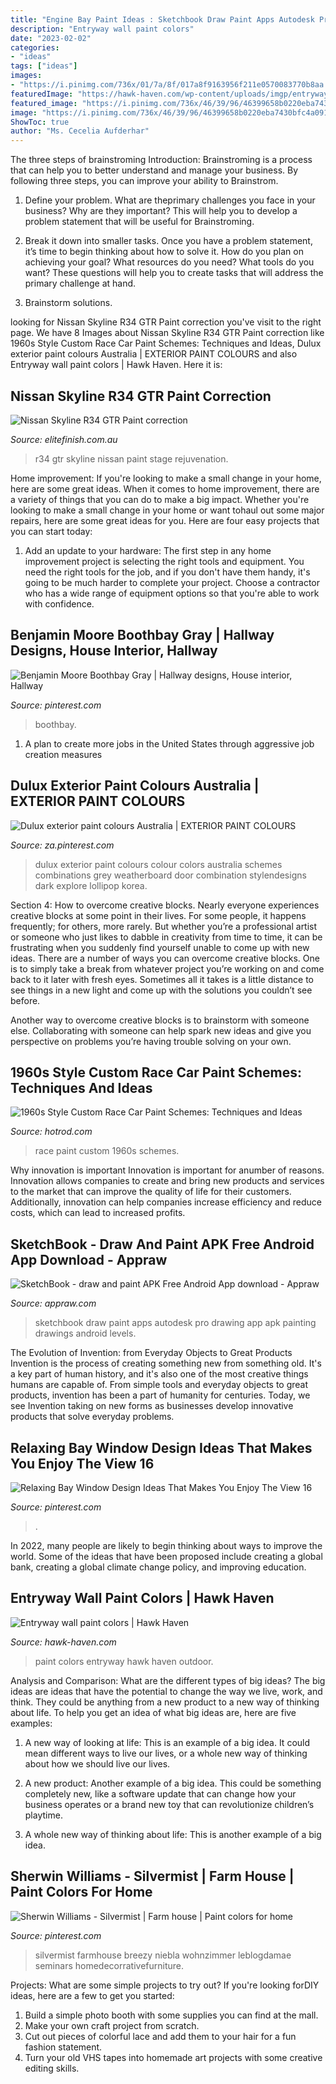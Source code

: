 ```yaml
---
title: "Engine Bay Paint Ideas : Sketchbook Draw Paint Apps Autodesk Pro Drawing App Apk Painting Drawings Android Levels"
description: "Entryway wall paint colors"
date: "2023-02-02"
categories:
- "ideas"
tags: ["ideas"]
images:
- "https://i.pinimg.com/736x/01/7a/8f/017a8f9163956f211e0570083770b8aa.jpg"
featuredImage: "https://hawk-haven.com/wp-content/uploads/imgp/entryway-wall-paint-colors-8-1910.jpg"
featured_image: "https://i.pinimg.com/736x/46/39/96/46399658b0220eba7430bfc4a09175df.jpg"
image: "https://i.pinimg.com/736x/46/39/96/46399658b0220eba7430bfc4a09175df.jpg"
ShowToc: true
author: "Ms. Cecelia Aufderhar"
---
```



The three steps of brainstroming
Introduction:
Brainstroming is a process that can help you to better understand and manage your business. By following three steps, you can improve your ability to Brainstrom.

1. Define your problem. What are theprimary challenges you face in your business? Why are they important? This will help you to develop a problem statement that will be useful for Brainstroming.

2. Break it down into smaller tasks. Once you have a problem statement, it’s time to begin thinking about how to solve it. How do you plan on achieving your goal? What resources do you need? What tools do you want? These questions will help you to create tasks that will address the primary challenge at hand.

3. Brainstorm solutions.

	

		
looking for Nissan Skyline R34 GTR Paint correction you've visit to the right page. We have 8 Images about Nissan Skyline R34 GTR Paint correction like 1960s Style Custom Race Car Paint Schemes: Techniques and Ideas, Dulux exterior paint colours Australia | EXTERIOR PAINT COLOURS and also Entryway wall paint colors | Hawk Haven. Here it is:
		
    
## Nissan Skyline R34 GTR Paint Correction

<img loading=lazy src="https://www.elitefinish.com.au/wp-content/uploads/2012/05/IMG_5466.jpg" onerror="this.onerror=null;this.src='https://tse1.mm.bing.net/th?id=OIP.Cmvbfe9Jxj9yyb6a0pLEqAHaE8&amp;pid=15.1';" alt="Nissan Skyline R34 GTR Paint correction">

_Source: elitefinish.com.au_

>r34 gtr skyline nissan paint stage rejuvenation. 

	

Home improvement: If you're looking to make a small change in your home, here are some great ideas.
When it comes to home improvement, there are a variety of things that you can do to make a big impact. Whether you're looking to make a small change in your home or want tohaul out some major repairs, here are some great ideas for you. Here are four easy projects that you can start today:
1) Add an update to your hardware: The first step in any home improvement project is selecting the right tools and equipment. You need the right tools for the job, and if you don't have them handy, it's going to be much harder to complete your project. Choose a contractor who has a wide range of equipment options so that you're able to work with confidence.

    
## Benjamin Moore Boothbay Gray | Hallway Designs, House Interior, Hallway

<img loading=lazy src="https://i.pinimg.com/736x/46/39/96/46399658b0220eba7430bfc4a09175df.jpg" onerror="this.onerror=null;this.src='https://tse3.mm.bing.net/th?id=OIP.Z2wr_SzS_N1gh60aPXfGPQHaJP&amp;pid=15.1';" alt="Benjamin Moore Boothbay Gray | Hallway designs, House interior, Hallway">

_Source: pinterest.com_

>boothbay. 

	

1. A plan to create more jobs in the United States through aggressive job creation measures 

    
## Dulux Exterior Paint Colours Australia | EXTERIOR PAINT COLOURS

<img loading=lazy src="https://s-media-cache-ak0.pinimg.com/736x/0f/c9/bf/0fc9bff0fa4a0bedda04963bde4189b5.jpg" onerror="this.onerror=null;this.src='https://tse2.mm.bing.net/th?id=OIP.Awu93mqYi7picRafrC3Z5gHaL0&amp;pid=15.1';" alt="Dulux exterior paint colours Australia | EXTERIOR PAINT COLOURS">

_Source: za.pinterest.com_

>dulux exterior paint colours colour colors australia schemes combinations grey weatherboard door combination stylendesigns dark explore lollipop korea. 

	

Section 4: How to overcome creative blocks.
Nearly everyone experiences creative blocks at some point in their lives. For some people, it happens frequently; for others, more rarely. But whether you’re a professional artist or someone who just likes to dabble in creativity from time to time, it can be frustrating when you suddenly find yourself unable to come up with new ideas.
There are a number of ways you can overcome creative blocks. One is to simply take a break from whatever project you’re working on and come back to it later with fresh eyes. Sometimes all it takes is a little distance to see things in a new light and come up with the solutions you couldn’t see before.

Another way to overcome creative blocks is to brainstorm with someone else. Collaborating with someone can help spark new ideas and give you perspective on problems you’re having trouble solving on your own.

    
## 1960s Style Custom Race Car Paint Schemes: Techniques And Ideas

<img loading=lazy src="https://www.hotrod.com/uploads/sites/21/2020/04/012-race-car-custom-paint-1960s-dragsters.jpg" onerror="this.onerror=null;this.src='https://tse2.mm.bing.net/th?id=OIP.WkjrB6OppdVrpwbI9-TTzgHaEK&amp;pid=15.1';" alt="1960s Style Custom Race Car Paint Schemes: Techniques and Ideas">

_Source: hotrod.com_

>race paint custom 1960s schemes. 

	

Why innovation is important
Innovation is important for anumber of reasons. Innovation allows companies to create and bring new products and services to the market that can improve the quality of life for their customers. Additionally, innovation can help companies increase efficiency and reduce costs, which can lead to increased profits.

    
## SketchBook - Draw And Paint APK Free Android App Download - Appraw

<img loading=lazy src="https://i.cdnraw.com/previews/downloads/d/f/g/p-sketchbook-draw-and-paint-fGsgMMT2Ja-3.jpg" onerror="this.onerror=null;this.src='https://tse3.mm.bing.net/th?id=OIP.1f_34fUxS8QIti-SUssKMAHaL2&amp;pid=15.1';" alt="SketchBook - draw and paint APK Free Android App download - Appraw">

_Source: appraw.com_

>sketchbook draw paint apps autodesk pro drawing app apk painting drawings android levels. 

	

The Evolution of Invention: from Everyday Objects to Great Products
Invention is the process of creating something new from something old. It's a key part of human history, and it's also one of the most creative things humans are capable of. From simple tools and everyday objects to great products, invention has been a part of humanity for centuries. Today, we see Invention taking on new forms as businesses develop innovative products that solve everyday problems.

    
## Relaxing Bay Window Design Ideas That Makes You Enjoy The View 16

<img loading=lazy src="https://i.pinimg.com/736x/01/7a/8f/017a8f9163956f211e0570083770b8aa.jpg" onerror="this.onerror=null;this.src='https://tse2.mm.bing.net/th?id=OIP.VBMW1hA_2rwQgPkaUHwcTwHaJ3&amp;pid=15.1';" alt="Relaxing Bay Window Design Ideas That Makes You Enjoy The View 16">

_Source: pinterest.com_

>. 

	

In 2022, many people are likely to begin thinking about ways to improve the world. Some of the ideas that have been proposed include creating a global bank, creating a global climate change policy, and improving education.

    
## Entryway Wall Paint Colors | Hawk Haven

<img loading=lazy src="https://hawk-haven.com/wp-content/uploads/imgp/entryway-wall-paint-colors-8-1910.jpg" onerror="this.onerror=null;this.src='https://tse3.mm.bing.net/th?id=OIP.BnJyYmhjL-B7RFizlAYt5wHaLH&amp;pid=15.1';" alt="Entryway wall paint colors | Hawk Haven">

_Source: hawk-haven.com_

>paint colors entryway hawk haven outdoor. 

	

Analysis and Comparison: What are the different types of big ideas?
The big ideas are ideas that have the potential to change the way we live, work, and think. They could be anything from a new product to a new way of thinking about life. To help you get an idea of what big ideas are, here are five examples:
1. A new way of looking at life: This is an example of a big idea. It could mean different ways to live our lives, or a whole new way of thinking about how we should live our lives.

2. A new product: Another example of a big idea. This could be something completely new, like a software update that can change how your business operates or a brand new toy that can revolutionize children’s playtime.

3. A whole new way of thinking about life: This is another example of a big idea.

    
## Sherwin Williams - Silvermist | Farm House | Paint Colors For Home

<img loading=lazy src="https://i.pinimg.com/736x/0b/57/94/0b579450b40488cbff8e25ea1cd148c0--painting-walls-interior-paint.jpg?b=t" onerror="this.onerror=null;this.src='https://tse2.mm.bing.net/th?id=OIP.NQ8wjIQLHN1zH_-tk52SCAHaJ3&amp;pid=15.1';" alt="Sherwin Williams - Silvermist | Farm house | Paint colors for home">

_Source: pinterest.com_

>silvermist farmhouse breezy niebla wohnzimmer leblogdamae seminars homedecorrativefurniture. 

	

Projects: What are some simple projects to try out?
If you're looking forDIY ideas, here are a few to get you started: 
1. Build a simple photo booth with some supplies you can find at the mall.
2. Make your own craft project from scratch.
3. Cut out pieces of colorful lace and add them to your hair for a fun fashion statement. 
4. Turn your old VHS tapes into homemade art projects with some creative editing skills.

